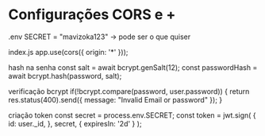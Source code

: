 # Configurações CORS e +

.env 
SECRET = "mavizoka123" -> pode ser o que quiser

index.js
app.use(cors({
        origin: '*'
}));

hash na senha
const salt = await bcrypt.genSalt(12);
const passwordHash = await bcrypt.hash(password, salt);

verificação bcrypt
 if(!bcrypt.compare(password, user.password)) {
     return res.status(400).send({ message: "Invalid Email or password" });
}

criação token
const secret = process.env.SECRET;
const token = jwt.sign(
    {
        id: user._id,
    },
    secret,
    {
        expiresIn: '2d'
    }
);